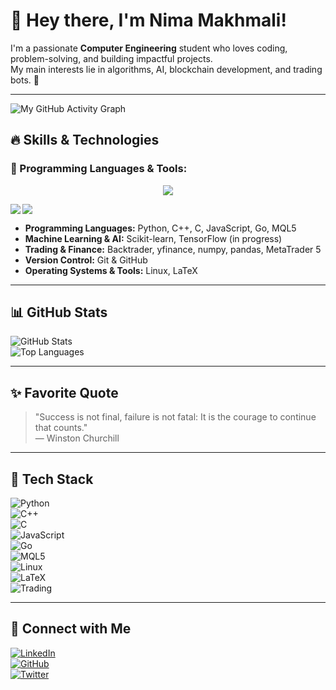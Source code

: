 # 👋 Hey there, I'm Nima Makhmali!

I'm a passionate **Computer Engineering** student who loves coding, problem-solving, and building impactful projects.  
My main interests lie in algorithms, AI, blockchain development, and trading bots. 🚀

---
![My GitHub Activity Graph](https://github-readme-activity-graph.vercel.app/graph?username=nimamakhmali)


## 🔥 Skills & Technologies

### 🚀 Programming Languages & Tools:
<p align="center">
  <img src="https://skillicons.dev/icons?i=python,cpp,c,go,js,mql5,git,github,latex,linux" />
</p>

<p>
  <img align="left" src="https://github-readme-stats.vercel.app/api/top-langs/?username=nimamakhmali&layout=compact&theme=cobalt"/>
  <img align="center" src="https://github-readme-stats.vercel.app/api?username=nimamakhmali&show_icons=true&theme=cobalt" />
</p>

- **Programming Languages:** Python, C++, C, JavaScript, Go, MQL5  
- **Machine Learning & AI:** Scikit-learn, TensorFlow (in progress)  
- **Trading & Finance:** Backtrader, yfinance, numpy, pandas, MetaTrader 5  
- **Version Control:** Git & GitHub  
- **Operating Systems & Tools:** Linux, LaTeX  

---

## 📊 GitHub Stats

![GitHub Stats](https://github-readme-stats.vercel.app/api?username=NimaMakhmali&show_icons=true&theme=radical)  
![Top Languages](https://github-readme-stats.vercel.app/api/top-langs/?username=NimaMakhmali&layout=compact&theme=radical)

---

## ✨ Favorite Quote

> "Success is not final, failure is not fatal: It is the courage to continue that counts."  
> — Winston Churchill

---

## 🚀 Tech Stack

![Python](https://img.shields.io/badge/Python-3776AB?style=for-the-badge&logo=python&logoColor=white)  
![C++](https://img.shields.io/badge/C%2B%2B-00599C?style=for-the-badge&logo=c%2B%2B&logoColor=white)  
![C](https://img.shields.io/badge/C-00599C?style=for-the-badge&logo=c&logoColor=white)  
![JavaScript](https://img.shields.io/badge/JavaScript-F7DF1E?style=for-the-badge&logo=javascript&logoColor=black)  
![Go](https://img.shields.io/badge/Go-00ADD8?style=for-the-badge&logo=go&logoColor=white)  
![MQL5](https://img.shields.io/badge/MQL5-FF9900?style=for-the-badge)  
![Linux](https://img.shields.io/badge/Linux-FCC624?style=for-the-badge&logo=linux&logoColor=black)  
![LaTeX](https://img.shields.io/badge/LaTeX-008080?style=for-the-badge&logo=latex&logoColor=white)  
![Trading](https://img.shields.io/badge/Trading-F5A623?style=for-the-badge&logo=bitcoin&logoColor=white)  

---

## 🔗 Connect with Me

[![LinkedIn](https://img.shields.io/badge/-LinkedIn-blue?style=flat-square&logo=linkedin)](https://www.linkedin.com/in/NimaMakhmali)  
[![GitHub](https://img.shields.io/badge/-GitHub-black?style=flat-square&logo=github)](https://github.com/NimaMakhmali)  
[![Twitter](https://img.shields.io/badge/-Twitter-blue?style=flat-square&logo=twitter)](https://twitter.com/NimaMakhmali)  
